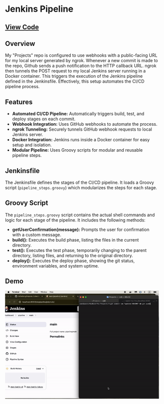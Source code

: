 # Jenkins Pipeline

## [View Code](https://github.com/ImTimTong/Projects/tree/main/Jenkins-Pipeline)

## Overview
My "Projects" repo is configured to use webhooks with a public-facing URL for my local server generated by ngrok. Whenever a new commit is made to the repo, Github sends a push notification to the HTTP callback URL. ngrok then tunnels the POST request to my local Jenkins server running in a Docker container. This triggers the execution of the Jenkins pipeline defined in the Jenkinsfile. Effectively, this setup automates the CI/CD pipeline process.

## Features
- **Automated CI/CD Pipeline:** Automatically triggers build, test, and deploy stages on each commit.
- **Webhook Integration:** Uses GitHub webhooks to automate the process.
- **ngrok Tunneling:** Securely tunnels GitHub webhook requests to local Jenkins server.
- **Docker Integration:** Jenkins runs inside a Docker container for easy setup and isolation.
- **Modular Pipeline:** Uses Groovy scripts for modular and reusable pipeline steps.

## Jenkinsfile
The Jenkinsfile defines the stages of the CI/CD pipeline. It loads a Groovy script (`pipeline_steps.groovy`) which modularizes the steps for each stage.

## Groovy Script
The `pipeline_steps.groovy` script contains the actual shell commands and logic for each stage of the pipeline. It includes the following methods:

- **getUserConfirmation(message):** Prompts the user for confirmation with a custom message.
- **build():** Executes the build phase, listing the files in the current directory.
- **test():** Executes the test phase, temporarily changing to the parent directory, listing files, and returning to the original directory.
- **deploy():** Executes the deploy phase, showing the git status, environment variables, and system uptime.

## Demo
![JenkinsPipelineDemo](JenkinsPipelineDemo.gif)

